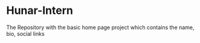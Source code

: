 # Hunar-Intern
The Repository with the basic home page project which contains the name, bio, social links
